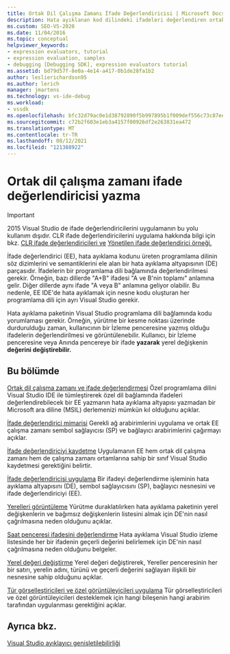 ```yaml
---
title: Ortak Dil Çalışma Zamanı İfade Değerlendiricisi | Microsoft Docs
description: Hata ayıklanan kod dilindeki ifadeleri değerlendiren ortak dil çalışma zamanı için bir ifade değerlendiricisi yazma hakkında bilgi alın.
ms.custom: SEO-VS-2020
ms.date: 11/04/2016
ms.topic: conceptual
helpviewer_keywords:
- expression evaluators, tutorial
- expression evaluation, samples
- debugging [Debugging SDK], expression evaluators tutorial
ms.assetid: bd79d57f-8e0a-4e14-a417-0b1de28fa1b2
author: leslierichardson95
ms.author: lerich
manager: jmartens
ms.technology: vs-ide-debug
ms.workload:
- vssdk
ms.openlocfilehash: bfc32d79ac0e1d38792890f5b997895b1f009def556c73c87ee2e53690c3da17
ms.sourcegitcommit: c72b2f603e1eb3a4157f00926df2e263831ea472
ms.translationtype: MT
ms.contentlocale: tr-TR
ms.lasthandoff: 08/12/2021
ms.locfileid: "121388922"
---
```

# <a name="writing-a-common-language-runtime-expression-evaluator"></a>Ortak dil çalışma zamanı ifade değerlendiricisi yazma
> [!IMPORTANT]
> 2015 Visual Studio de ifade değerlendiricilerini uygulamanın bu yolu kullanım dışıdır. CLR ifade değerlendiricilerini uygulama hakkında bilgi için bkz. [CLR ifade değerlendiricileri ve](https://github.com/Microsoft/ConcordExtensibilitySamples/wiki/CLR-Expression-Evaluators) [Yönetilen ifade değerlendirici örneği.](https://github.com/Microsoft/ConcordExtensibilitySamples/wiki/Managed-Expression-Evaluator-Sample)

 İfade değerlendirici (EE), hata ayıklama kodunu üreten programlama dilinin söz dizimlerini ve semantiklerini ele alan bir hata ayıklama altyapısının (DE) parçasıdır. İfadelerin bir programlama dili bağlamında değerlendirilmesi gerekir. Örneğin, bazı dillerde "A+B" ifadesi "A ve B'nin toplamı" anlamına gelir. Diğer dillerde aynı ifade "A veya B" anlamına geliyor olabilir. Bu nedenle, EE IDE'de hata ayıklamak için nesne kodu oluşturan her programlama dili için ayrı Visual Studio gerekir.

 Hata ayıklama paketinin Visual Studio programlama dili bağlamında kodu yorumlaması gerekir. Örneğin, yürütme bir kesme noktası üzerinde durdurulduğu zaman, kullanıcının bir  İzleme penceresine yazmış olduğu ifadelerin değerlendirilmesi ve görüntülenebilir. Kullanıcı, bir İzleme penceresine veya Anında pencereye bir ifade **yazarak** yerel değişkenin **değerini değiştirebilir.**

## <a name="in-this-section"></a>Bu bölümde
 [Ortak dil çalışma zamanı ve ifade değerlendirmesi](../../extensibility/debugger/common-language-runtime-and-expression-evaluation.md) Özel programlama dilini Visual Studio IDE ile tümleştirerek özel dil bağlamında ifadeleri değerlendirebilecek bir EE yazmanın hata ayıklama altyapısı yazmadan bir Microsoft ara diline (MSIL) derlemenizi mümkün kıl olduğunu açıklar.

 [İfade değerlendirici mimarisi](../../extensibility/debugger/expression-evaluator-architecture.md) Gerekli ağ arabirimlerini uygulama ve ortak EE çalışma zamanı sembol sağlayıcısı (SP) ve bağlayıcı arabirimlerini çağırmayı açıklar.

 [İfade değerlendiriciyi kaydetme](../../extensibility/debugger/registering-an-expression-evaluator.md) Uygulamanın EE hem ortak dil çalışma zamanı hem de çalışma zamanı ortamlarına sahip bir sınıf Visual Studio kaydetmesi gerektiğini belirtir.

 [İfade değerlendiricisi uygulama](../../extensibility/debugger/implementing-an-expression-evaluator.md) Bir ifadeyi değerlendirme işleminin hata ayıklama altyapısını (DE), sembol sağlayıcısını (SP), bağlayıcı nesnesini ve ifade değerlendiriciyi (EE).

 [Yerelleri görüntüleme](../../extensibility/debugger/displaying-locals.md) Yürütme duraklatılırken hata ayıklama paketinin yerel değişkenlerin ve bağımsız değişkenlerin listesini almak için DE'nin nasıl çağrılmasına neden olduğunu açıklar.

 [Saat penceresi ifadesini değerlendirme](../../extensibility/debugger/evaluating-a-watch-window-expression.md) Hata ayıklama Visual Studio izleme listesinde her bir ifadenin geçerli değerini belirlemek için DE'nin nasıl çağrılmasına neden olduğunu belgeler.

 [Yerel değeri değiştirme](../../extensibility/debugger/changing-the-value-of-a-local.md) Yerel değeri değiştirerek, Yereller penceresinin her bir satırı, yerelin adını, türünü ve geçerli değerini sağlayan ilişkili bir nesnesine sahip olduğunu açıklar.

 [Tür görselleştiricileri ve özel görüntüleyicileri uygulama](../../extensibility/debugger/implementing-type-visualizers-and-custom-viewers.md) Tür görselleştiricileri ve özel görüntüleyicileri desteklemek için hangi bileşenin hangi arabirim tarafından uygulanması gerektiğini açıklar.

## <a name="see-also"></a>Ayrıca bkz.
 [Visual Studio ayıklayıcı genişletilebilirliği](../../extensibility/debugger/visual-studio-debugger-extensibility.md)
